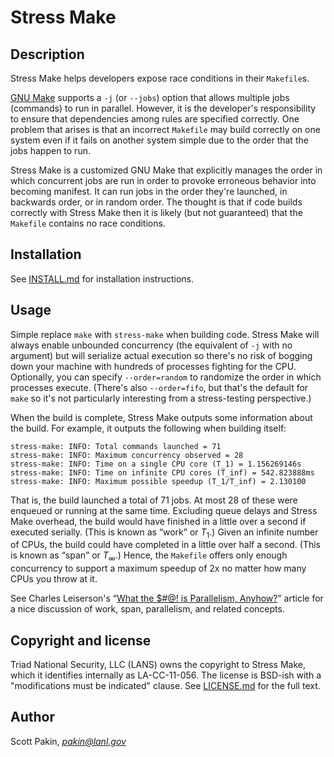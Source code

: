 Stress Make
===========

Description
-----------

Stress Make helps developers expose race conditions in their `Makefile`s.

[GNU Make](http://www.gnu.org/software/make/) supports a `-j` (or `--jobs`) option that allows multiple jobs (commands) to run in parallel.  However, it is the developer's responsibility to ensure that dependencies among rules are specified correctly.  One problem that arises is that an incorrect `Makefile` may build correctly on one system even if it fails on another system simple due to the order that the jobs happen to run.

Stress Make is a customized GNU Make that explicitly manages the order in which concurrent jobs are run in order to provoke erroneous behavior into becoming manifest.  It can run jobs in the order they're launched, in backwards order, or in random order.  The thought is that if code builds correctly with Stress Make then it is likely (but not guaranteed) that the `Makefile` contains no race conditions.

Installation
------------

See [INSTALL.md](https://github.com/lanl/stress-make/blob/master/INSTALL.md) for installation instructions.

Usage
-----

Simple replace `make` with `stress-make` when building code.  Stress Make will always enable unbounded concurrency (the equivalent of `-j` with no argument) but will serialize actual execution so there's no risk of bogging down your machine with hundreds of processes fighting for the CPU.  Optionally, you can specify `--order=random` to randomize the order in which processes execute.  (There's also `--order=fifo`, but that's the default for `make` so it's not particularly interesting from a stress-testing perspective.)

When the build is complete, Stress Make outputs some information about the build.  For example, it outputs the following when building itself:

	stress-make: INFO: Total commands launched = 71
	stress-make: INFO: Maximum concurrency observed = 28
	stress-make: INFO: Time on a single CPU core (T_1) = 1.156269146s
	stress-make: INFO: Time on infinite CPU cores (T_inf) = 542.823888ms
	stress-make: INFO: Maximum possible speedup (T_1/T_inf) = 2.130100

That is, the build launched a total of 71 jobs.  At most 28 of these were enqueued or running at the same time.  Excluding queue delays and Stress Make overhead, the build would have finished in a little over a second if executed serially.  (This is known as <q>work</q> or <i>T</i><sub>1</sub>.)  Given an infinite number of CPUs, the build could have completed in a little over half a second.  (This is known as <q>span</q> or <i>T</i><sub>&infin;</sub>.)  Hence, the `Makefile` offers only enough concurrency to support a maximum speedup of 2x no matter how many CPUs you throw at it.

See Charles Leiserson's <q>[What the $#@! is Parallelism, Anyhow?](https://www.cprogramming.com/parallelism.html)</q> article for a nice discussion of work, span, parallelism, and related concepts.

Copyright and license
---------------------

Triad National Security, LLC (LANS) owns the copyright to Stress Make, which it identifies internally as LA-CC-11-056.  The license is BSD-ish with a "modifications must be indicated" clause.  See [LICENSE.md](https://github.com/lanl/stress-make/blob/master/LICENSE.md) for the full text.

Author
------

Scott Pakin, [_pakin@lanl.gov_](mailto:pakin@lanl.gov)
